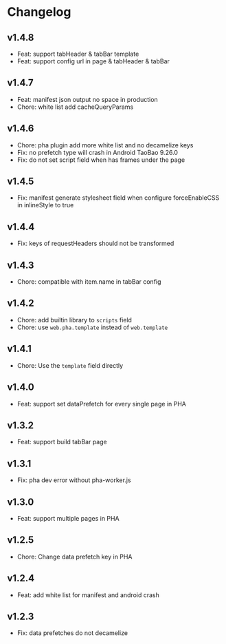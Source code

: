 # Changelog

## v1.4.8

- Feat: support tabHeader & tabBar template
- Feat: support config url in page & tabHeader & tabBar

## v1.4.7

- Feat: manifest json output no space in production
- Chore: white list add cacheQueryParams

## v1.4.6

- Chore: pha plugin add more white list and no decamelize keys
- Fix: no prefetch type will crash in Android TaoBao 9.26.0
- Fix:  do not set script field when has frames under the page

## v1.4.5

- Fix: manifest generate stylesheet field when configure forceEnableCSS in inlineStyle to true

## v1.4.4

- Fix: keys of requestHeaders should not be transformed

## v1.4.3

- Chore: compatible with item.name in tabBar config

## v1.4.2

- Chore: add builtin library to `scripts` field
- Chore: use `web.pha.template` instead of `web.template`

## v1.4.1

- Chore: Use the `template` field directly

## v1.4.0

- Feat: support set dataPrefetch for every single page in PHA

## v1.3.2

- Feat: support build tabBar page

## v1.3.1

- Fix: pha dev error without pha-worker.js

## v1.3.0

- Feat: support multiple pages in PHA

## v1.2.5

- Chore: Change data prefetch key in PHA

## v1.2.4

- Feat: add white list for manifest and android crash

## v1.2.3

- Fix: data prefetches do not decamelize

